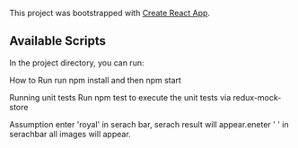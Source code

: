 This project was bootstrapped with [Create React App](https://github.com/facebook/create-react-app).

## Available Scripts

In the project directory, you can run:

How to Run
run npm install and then npm start

Running unit tests
Run npm test to execute the unit tests via  redux-mock-store

Assumption
enter 'royal' in serach bar, serach result will appear.eneter ' ' in serachbar all images will appear.
